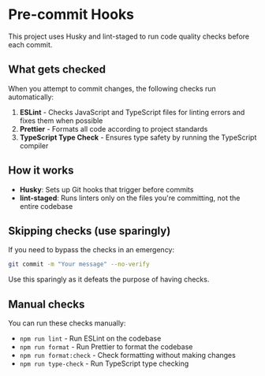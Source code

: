 # Pre-commit Hooks

This project uses Husky and lint-staged to run code quality checks before each commit.

## What gets checked

When you attempt to commit changes, the following checks run automatically:

1. **ESLint** - Checks JavaScript and TypeScript files for linting errors and fixes them when possible
2. **Prettier** - Formats all code according to project standards
3. **TypeScript Type Check** - Ensures type safety by running the TypeScript compiler

## How it works

- **Husky**: Sets up Git hooks that trigger before commits
- **lint-staged**: Runs linters only on the files you're committing, not the entire codebase

## Skipping checks (use sparingly)

If you need to bypass the checks in an emergency:

```bash
git commit -m "Your message" --no-verify
```

Use this sparingly as it defeats the purpose of having checks.

## Manual checks

You can run these checks manually:

- `npm run lint` - Run ESLint on the codebase
- `npm run format` - Run Prettier to format the codebase
- `npm run format:check` - Check formatting without making changes
- `npm run type-check` - Run TypeScript type checking
